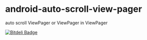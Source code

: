 android-auto-scroll-view-pager
==============================

auto scroll ViewPager or ViewPager in ViewPager


[![Bitdeli Badge](https://d2weczhvl823v0.cloudfront.net/Trinea/android-auto-scroll-view-pager/trend.png)](https://bitdeli.com/free "Bitdeli Badge")

